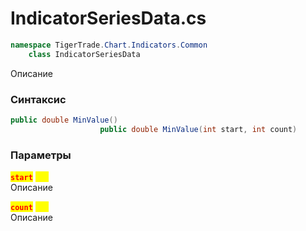 
# IndicatorSeriesData.cs
```csharp
namespace TigerTrade.Chart.Indicators.Common  
    class IndicatorSeriesData
```

Описание

### Синтаксис
```csharp
public double MinValue()
                    public double MinValue(int start, int count)
```

### Параметры
<mark style="color:red;">**`start`**</mark> <mark style="color:yellow;">`int`</mark>  
 Описание  
  
<mark style="color:red;">**`count`**</mark> <mark style="color:yellow;">`int`</mark>  
 Описание  
  

                    
                    